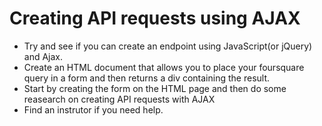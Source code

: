 # Creating API requests using AJAX
* Try and see if you can create an endpoint using JavaScript(or jQuery) and Ajax.
* Create an HTML document that allows you to place your foursquare query in a form and then returns a div containing the result.
* Start by creating the form on the HTML page and then do some reasearch on creating API requests with AJAX
* Find an instrutor if you need help.
